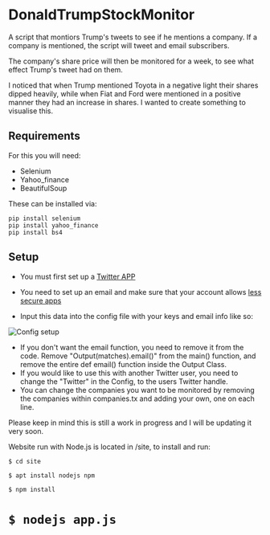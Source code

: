 # DonaldTrumpStockMonitor
A script that montiors Trump's tweets to see if he mentions a company. 
If a company is mentioned, the script will tweet and email subscribers.

The company's share price will then be monitored for a week,
to see what effect Trump's tweet had on them. 

I noticed that when Trump mentioned Toyota in a negative light their shares dipped heavily, while when Fiat and Ford were mentioned in a positive manner they had an increase in shares. I wanted to create something to visualise this. 

## Requirements
For this you will need:
- Selenium
- Yahoo_finance 
- BeautifulSoup

These can be installed via:
```
pip install selenium
pip install yahoo_finance
pip install bs4
```

## Setup
- You must first set up a [Twitter APP](https://themepacific.com/how-to-generate-api-key-consumer-token-access-key-for-twitter-oauth/994/)

- You need to set up an email and make sure that your account allows [less secure apps](https://support.google.com/accounts/answer/6010255?hl=en)
- Input this data into the config file with your keys and email info like so:

![Config setup](http://i.imgur.com/jFQAoJh.png "")

- If you don't want the email function, you need to remove it from the code. Remove "Output(matches).email()" from the main() function, and remove the entire def email() function inside the Output Class. 
- If you would like to use this with another Twitter user, you need to change the "Twitter" in the Config, to the users Twitter handle.
- You can change the companies you want to be monitored by removing the companies within companies.tx and adding your own, one on each line.


Please keep in mind this is still a work in progress and I will be updating it very soon. 

Website run with Node.js is located in /site, to install and run:

`$ cd site` 

`$ apt install nodejs npm  `

`$ npm install ` 

`$ nodejs app.js`
=======
